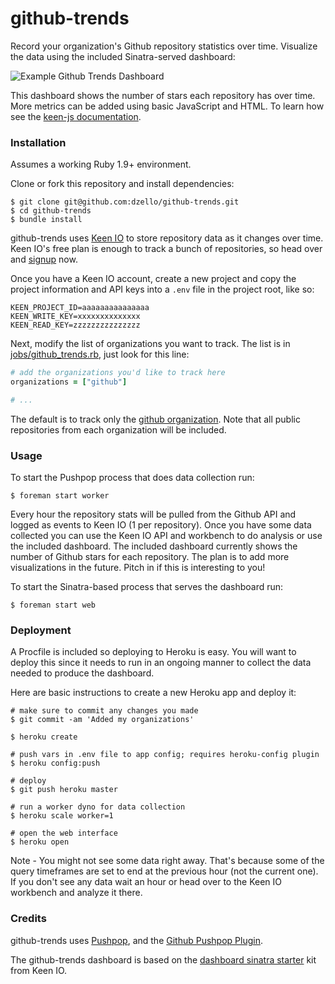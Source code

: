 # github-trends

Record your organization's Github repository statistics over time. Visualize the data using the included Sinatra-served dashboard:

![Example Github Trends Dashboard](http://f.cl.ly/items/0c3h3l2E1J1z1m1u3l1A/github_trends.png)

This dashboard shows the number of stars each repository has over time. More metrics can be added using basic JavaScript and HTML. To learn how see the [keen-js documentation](https://github.com/keenlabs/keen-js).

### Installation

Assumes a working Ruby 1.9+ environment.

Clone or fork this repository and install dependencies:

``` shell
$ git clone git@github.com:dzello/github-trends.git
$ cd github-trends
$ bundle install
```

github-trends uses [Keen IO](https://keen.io) to store repository data as it changes over time. Keen IO's free plan is enough to track a bunch of repositories, so head over and [signup](https://keen.io/signup) now.

Once you have a Keen IO account, create a new project and copy the project information and API keys into a `.env` file in the project root, like so:

```
KEEN_PROJECT_ID=aaaaaaaaaaaaaaa
KEEN_WRITE_KEY=xxxxxxxxxxxxxx
KEEN_READ_KEY=zzzzzzzzzzzzzzz
```

Next, modify the list of organizations you want to track. The list is in [jobs/github_trends.rb](jobs/github_trends.rb), just look for this line:

``` ruby
# add the organizations you'd like to track here
organizations = ["github"]

# ...
```

The default is to track only the [github organization](https://github.com/github). Note that all public repositories from each organization will be included.

### Usage

To start the Pushpop process that does data collection run:

``` shell
$ foreman start worker
```

Every hour the repository stats will be pulled from the Github API and logged as events to Keen IO (1 per repository).
Once you have some data collected you can use the Keen IO API and workbench to do analysis or use the included dashboard. The included dashboard currently shows the number of Github stars for each repository. The plan is to add more visualizations in the future. Pitch in if this is interesting to you!

To start the Sinatra-based process that serves the dashboard run:

``` shell
$ foreman start web
```

### Deployment

A Procfile is included so deploying to Heroku is easy. You will want to deploy this since it needs to run in an ongoing manner to collect the data needed to produce the dashboard.

Here are basic instructions to create a new Heroku app and deploy it:

``` shell
# make sure to commit any changes you made
$ git commit -am 'Added my organizations'

$ heroku create

# push vars in .env file to app config; requires heroku-config plugin
$ heroku config:push

# deploy
$ git push heroku master

# run a worker dyno for data collection
$ heroku scale worker=1

# open the web interface
$ heroku open
```

Note - You might not see some data right away. That's because some of the query timeframes are set to end at the previous hour (not the current one). If you don't see any data wait an hour or head over to the Keen IO workbench and analyze it there.

### Credits

github-trends uses [Pushpop](https://github.com/pushpop-project/pushpop), and the [Github Pushpop Plugin](https://github.com/pushpop-project/pushpop-github).

The github-trends dashboard is based on the [dashboard sinatra starter](https://github.com/keenlabs/dashboard-starter-sinatra) kit from Keen IO.
